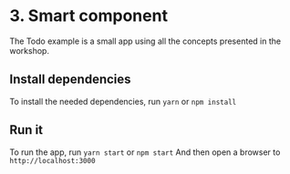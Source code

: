 # 3. Smart component

The Todo example is a small app using all the concepts presented in the workshop.

## Install dependencies

To install the needed dependencies, run `yarn` or `npm install`

## Run it

To run the app, run `yarn start` or `npm start`
And then open a browser to `http://localhost:3000`
